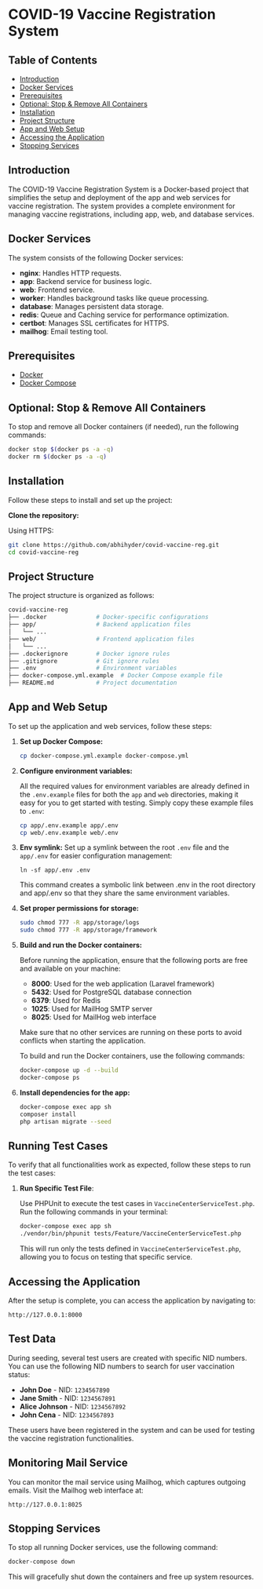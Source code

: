 # COVID-19 Vaccine Registration System

## Table of Contents
- [Introduction](#introduction)
- [Docker Services](#docker-services)
- [Prerequisites](#prerequisites)
- [Optional: Stop & Remove All Containers](#optional-stop--remove-all-containers)
- [Installation](#installation)
- [Project Structure](#project-structure)
- [App and Web Setup](#app-and-web-setup)
- [Accessing the Application](#accessing-the-application)
- [Stopping Services](#stopping-services)

## Introduction
The COVID-19 Vaccine Registration System is a Docker-based project that simplifies the setup and deployment of the app and web services for vaccine registration. The system provides a complete environment for managing vaccine registrations, including app, web, and database services.

## Docker Services
The system consists of the following Docker services:
- **nginx**: Handles HTTP requests.
- **app**: Backend service for business logic.
- **web**: Frontend service.
- **worker**: Handles background tasks like queue processing.
- **database**: Manages persistent data storage.
- **redis**: Queue and Caching service for performance optimization.
- **certbot**: Manages SSL certificates for HTTPS.
- **mailhog**: Email testing tool.

## Prerequisites
- [Docker](https://www.docker.com/get-started)
- [Docker Compose](https://docs.docker.com/compose/install/)

## Optional: Stop & Remove All Containers
To stop and remove all Docker containers (if needed), run the following commands:

```bash
docker stop $(docker ps -a -q)
docker rm $(docker ps -a -q)
```

## Installation
Follow these steps to install and set up the project:

**Clone the repository:**

   Using HTTPS:
   ```bash
   git clone https://github.com/abhihyder/covid-vaccine-reg.git 
   cd covid-vaccine-reg
   ```

## Project Structure
The project structure is organized as follows:

```bash
covid-vaccine-reg
├── .docker              # Docker-specific configurations
├── app/                 # Backend application files
│   └── ...
├── web/                 # Frontend application files
│   └── ...
├── .dockerignore        # Docker ignore rules
├── .gitignore           # Git ignore rules
├── .env                 # Environment variables
├── docker-compose.yml.example  # Docker Compose example file
├── README.md            # Project documentation
```

## App and Web Setup
To set up the application and web services, follow these steps:

1. **Set up Docker Compose:**
   ```bash
   cp docker-compose.yml.example docker-compose.yml
   ```

2. **Configure environment variables:**
   
   All the required values for environment variables are already defined in the `.env.example` files for both the `app` and `web` directories, making it easy for you to get started with testing. Simply copy these example files to `.env`:
   
   ```bash
   cp app/.env.example app/.env
   cp web/.env.example web/.env
   ```
3. **Env symlink:** Set up a symlink between the root `.env` file and the `app/.env` for easier configuration management:
   ```
   ln -sf app/.env .env
   ```
   This command creates a symbolic link between .env in the root directory and app/.env so that they share the same environment variables.
4. **Set proper permissions for storage:**
   ```bash
   sudo chmod 777 -R app/storage/logs
   sudo chmod 777 -R app/storage/framework
   ```

5. **Build and run the Docker containers:**
      
   Before running the application, ensure that the following ports are free and available on your machine:
   
   - **8000**: Used for the web application (Laravel framework)
   - **5432**: Used for PostgreSQL database connection
   - **6379**: Used for Redis
   - **1025**: Used for MailHog SMTP server
   - **8025**: Used for MailHog web interface
   
   Make sure that no other services are running on these ports to avoid conflicts when starting the application.

   To build and run the Docker containers, use the following commands:
   ```bash
   docker-compose up -d --build
   docker-compose ps
   ```

7. **Install dependencies for the app:**
   ```bash
   docker-compose exec app sh
   composer install
   php artisan migrate --seed
   ```

## Running Test Cases
To verify that all functionalities work as expected, follow these steps to run the test cases:

1. **Run Specific Test File**:

   Use PHPUnit to execute the test cases in `VaccineCenterServiceTest.php`. Run the following commands in your terminal:

   ```bash
   docker-compose exec app sh
   ./vendor/bin/phpunit tests/Feature/VaccineCenterServiceTest.php
   ```

   This will run only the tests defined in `VaccineCenterServiceTest.php`, allowing you to focus on testing that specific service. 

## Accessing the Application
After the setup is complete, you can access the application by navigating to:

```
http://127.0.0.1:8000
```

## Test Data
During seeding, several test users are created with specific NID numbers. You can use the following NID numbers to search for user vaccination status:

- **John Doe** - NID: `1234567890`
- **Jane Smith** - NID: `1234567891`
- **Alice Johnson** - NID: `1234567892`
- **John Cena** - NID: `1234567893`

These users have been registered in the system and can be used for testing the vaccine registration functionalities.

## Monitoring Mail Service
You can monitor the mail service using Mailhog, which captures outgoing emails. Visit the Mailhog web interface at:

```
http://127.0.0.1:8025
```

## Stopping Services
To stop all running Docker services, use the following command:

```bash
docker-compose down
```

This will gracefully shut down the containers and free up system resources.
